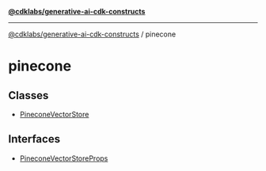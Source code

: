 [**@cdklabs/generative-ai-cdk-constructs**](../../../README.md)

***

[@cdklabs/generative-ai-cdk-constructs](../../../README.md) / pinecone

# pinecone

## Classes

- [PineconeVectorStore](classes/PineconeVectorStore.md)

## Interfaces

- [PineconeVectorStoreProps](interfaces/PineconeVectorStoreProps.md)
